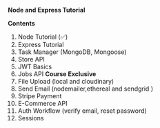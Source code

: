 ****Node and Express Tutorial****

**Contents**
1. Node Tutorial (✅)
2. Express Tutorial 
3. Task Manager (MongoDB, Mongoose)
4. Store API
5. JWT Basics
6. Jobs API
**Course Exclusive**
7. File Upload (local and cloudinary)
8. Send Email (nodemailer,ethereal and sendgrid )
9. Stripe Payment
10. E-Commerce API
11. Auth Workflow (verify email, reset password)
12. Sessions